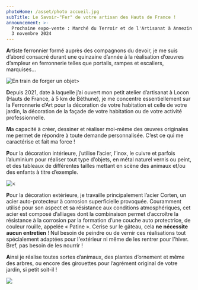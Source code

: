 ```yaml
---
photoHome: /asset/photo accueil.jpg
subTitle: Le Savoir-"Fer" de votre artisan des Hauts de France !
announcement: >-
  Prochaine expo-vente : Marché du Terroir et de l'Artisanat à Annezin les 2 et
  3 novembre 2024
---
```


**A**rtiste ferronnier formé auprès des compagnons du devoir, je me suis d’abord consacré durant une quinzaine d’année à la réalisation d’œuvres d’ampleur en ferronnerie telles que portails, rampes et escaliers, marquises…

![En train de forger un objet>](/asset/333066760_1302339120715545_8048575879001384206_n.jpg)

**D**epuis 2021, date à laquelle j’ai ouvert mon petit atelier d’artisanat à Locon (Hauts de France, à 5 km de Béthune), je me concentre essentiellement sur la Ferronnerie d’Art pour la décoration de votre habitation et celle de votre jardin, la décoration de la façade de votre habitation ou de votre activité professionnelle.

**M**a capacité à créer, dessiner et réaliser moi-même des œuvres originales me permet de répondre à toute demande personnalisée. C’est ce qui me caractérise et fait ma force !

**P**our la décoration intérieure, j’utilise l’acier, l’inox, le cuivre et parfois l’aluminium pour réaliser tout type d’objets, en métal naturel vernis ou peint, et des tableaux de différentes tailles mettant en scène des animaux et/ou des enfants à titre d’exemple.

![\<](/asset/INT49.JPG)

**P**our la décoration extérieure, je travaille principalement l’acier Corten, un acier auto-protecteur à corrosion superficielle provoquée. Couramment utilisé pour son aspect et sa résistance aux conditions atmosphériques, cet acier est composé d’alliages dont la combinaison permet d’accroître la résistance à la corrosion par la formation d’une couche auto protectrice, de couleur rouille, appelée « Patine ». Cerise sur le gâteau, cela **ne nécessite aucun entretien** ! Nul besoin de peindre ou de vernir ces réalisations tout spécialement adaptées pour l'extérieur ni même de les rentrer pour l'hiver. Bref, pas besoin de les nourrir !

**A**insi je réalise toutes sortes d’animaux, des plantes d’ornement et même des arbres, ou encore des girouettes pour l’agrément original de votre jardin, si petit soit-il !

![](</asset/accueil 2.jpg>)

